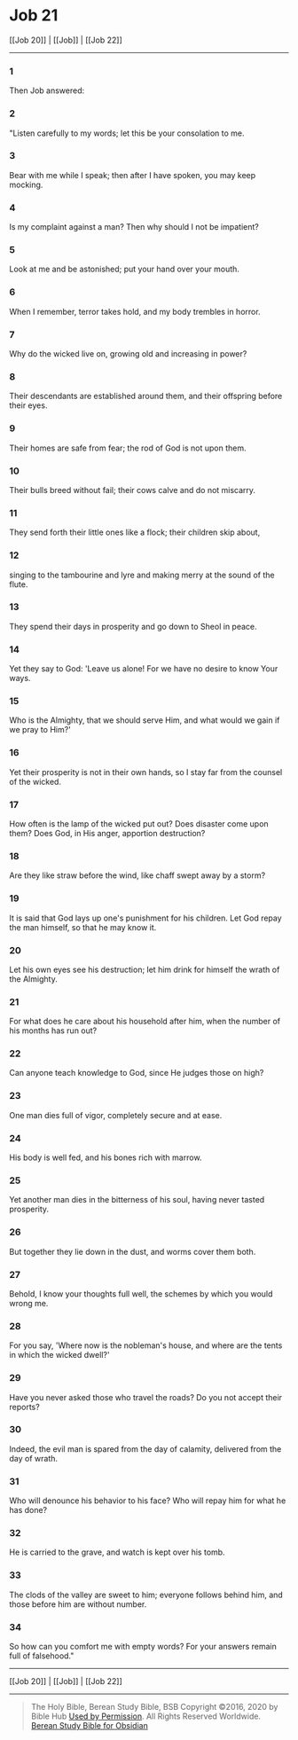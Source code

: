# Job 21

[[Job 20]] | [[Job]] | [[Job 22]]

---

### 1
Then Job answered:

### 2
"Listen carefully to my words; let this be your consolation to me.

### 3
Bear with me while I speak; then after I have spoken, you may keep mocking.

### 4
Is my complaint against a man? Then why should I not be impatient?

### 5
Look at me and be astonished; put your hand over your mouth.

### 6
When I remember, terror takes hold, and my body trembles in horror.

### 7
Why do the wicked live on, growing old and increasing in power?

### 8
Their descendants are established around them, and their offspring before their eyes.

### 9
Their homes are safe from fear; the rod of God is not upon them.

### 10
Their bulls breed without fail; their cows calve and do not miscarry.

### 11
They send forth their little ones like a flock; their children skip about,

### 12
singing to the tambourine and lyre and making merry at the sound of the flute.

### 13
They spend their days in prosperity and go down to Sheol in peace.

### 14
Yet they say to God: 'Leave us alone! For we have no desire to know Your ways.

### 15
Who is the Almighty, that we should serve Him, and what would we gain if we pray to Him?'

### 16
Yet their prosperity is not in their own hands, so I stay far from the counsel of the wicked.

### 17
How often is the lamp of the wicked put out? Does disaster come upon them? Does God, in His anger, apportion destruction?

### 18
Are they like straw before the wind, like chaff swept away by a storm?

### 19
It is said that God lays up one's punishment for his children. Let God repay the man himself, so that he may know it.

### 20
Let his own eyes see his destruction; let him drink for himself the wrath of the Almighty.

### 21
For what does he care about his household after him, when the number of his months has run out?

### 22
Can anyone teach knowledge to God, since He judges those on high?

### 23
One man dies full of vigor, completely secure and at ease.

### 24
His body is well fed, and his bones rich with marrow.

### 25
Yet another man dies in the bitterness of his soul, having never tasted prosperity.

### 26
But together they lie down in the dust, and worms cover them both.

### 27
Behold, I know your thoughts full well, the schemes by which you would wrong me.

### 28
For you say, 'Where now is the nobleman's house, and where are the tents in which the wicked dwell?'

### 29
Have you never asked those who travel the roads? Do you not accept their reports?

### 30
Indeed, the evil man is spared from the day of calamity, delivered from the day of wrath.

### 31
Who will denounce his behavior to his face? Who will repay him for what he has done?

### 32
He is carried to the grave, and watch is kept over his tomb.

### 33
The clods of the valley are sweet to him; everyone follows behind him, and those before him are without number.

### 34
So how can you comfort me with empty words? For your answers remain full of falsehood."

---

[[Job 20]] | [[Job]] | [[Job 22]]

---

> The Holy Bible, Berean Study Bible, BSB
> Copyright &copy;2016, 2020 by Bible Hub
> [Used by Permission](https://berean.bible/terms.htm). All Rights Reserved Worldwide.
> [Berean Study Bible for Obsidian](https://github.com/gapmiss/berean-study-bible-for-obsidian)</small>

